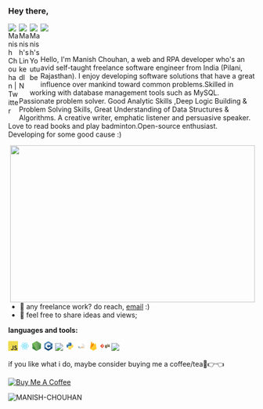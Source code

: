 ### Hey there,
<a href="https://twitter.com/ChouhanManish08">
  <img align="left" alt="Manish Chouhan | Twitter" width="22px" src="https://raw.githubusercontent.com/peterthehan/peterthehan/master/assets/twitter.svg" />
</a>
<a href="www.linkedin.com/in/manishchouhan08">
  <img align="left" alt="Manish's LinkedIN" width="22px" src="https://raw.githubusercontent.com/peterthehan/peterthehan/master/assets/linkedin.svg" />
</a>
<a href="https://www.youtube.com/channel/UC_pz1_N_XS5_Z81UbFtu9Xw">
  <img align="left" alt="Manish's Youtube" width="22px" src="https://cdn-icons-png.flaticon.com/512/1384/1384060.png" />
</a>

![](https://visitor-badge.glitch.me/badge?page_id=MANISH-CHOUHAN.MANISH-CHOUHAN)

<br />

Hello, I'm Manish Chouhan, a web and RPA developer who's an avid self-taught freelance software engineer from India (Pilani, Rajasthan). I enjoy developing software solutions that have a great influence over mankind toward common problems.Skilled in working with database management tools such as MySQL. Passionate problem solver. Good Analytic Skills ,Deep Logic Building & Problem Solving Skills, Great Understanding of Data Structures & Algorithms. A creative writer, emphatic listener and persuasive speaker. Love to read books and play badminton.Open-source enthusiast. Developing for some good cause :)


  <img align="right" src="https://cdn.dribbble.com/users/2131993/screenshots/4948736/thoughtworks-gif_dribbble.gif" width="500" height="320" />
  
- 💼 any freelance work? do reach, [email](mailto:mchouhan8600@gmail.com) :)
- 💬 feel free to share ideas and views;

**languages and tools:**  

<code><img height="20" src="https://raw.githubusercontent.com/github/explore/80688e429a7d4ef2fca1e82350fe8e3517d3494d/topics/javascript/javascript.png"></code>
<code><img height="20" src="https://raw.githubusercontent.com/github/explore/80688e429a7d4ef2fca1e82350fe8e3517d3494d/topics/react/react.png"></code>
<code><img height="20" src="https://raw.githubusercontent.com/github/explore/80688e429a7d4ef2fca1e82350fe8e3517d3494d/topics/nodejs/nodejs.png"></code>
<code><img height="20" src="https://raw.githubusercontent.com/github/explore/80688e429a7d4ef2fca1e82350fe8e3517d3494d/topics/cpp/cpp.png"></code>
<code><img height="20" src="https://freepngimg.com/thumb/java/5-2-java-png-clipart-thumb.png"></code>
<code><img height="20" src="https://raw.githubusercontent.com/github/explore/80688e429a7d4ef2fca1e82350fe8e3517d3494d/topics/python/python.png"></code>
<code><img height="20" src="https://raw.githubusercontent.com/github/explore/80688e429a7d4ef2fca1e82350fe8e3517d3494d/topics/mysql/mysql.png"></code>
<code><img height="20" src="https://raw.githubusercontent.com/github/explore/80688e429a7d4ef2fca1e82350fe8e3517d3494d/topics/firebase/firebase.png"></code>
<code><img height="20" src="https://raw.githubusercontent.com/github/explore/80688e429a7d4ef2fca1e82350fe8e3517d3494d/topics/git/git.png"></code>
<code><img height="20" src="https://seekvectorlogo.com/wp-content/uploads/2019/07/uipath-vector-logo.png"></code>



if you like what i do, maybe consider buying me a coffee/tea🥺👉👈

<a href="https://www.buymeacoffee.com/manishchouhan" target="_blank"><img src="https://cdn.buymeacoffee.com/buttons/v2/default-red.png" alt="Buy Me A Coffee" width="150" ></a>

<p align="bottom"> <img src="https://github-readme-stats.vercel.app/api?username=MANISH-CHOUHAN&show_icons=true&theme=gotham" alt="MANISH-CHOUHAN" />


